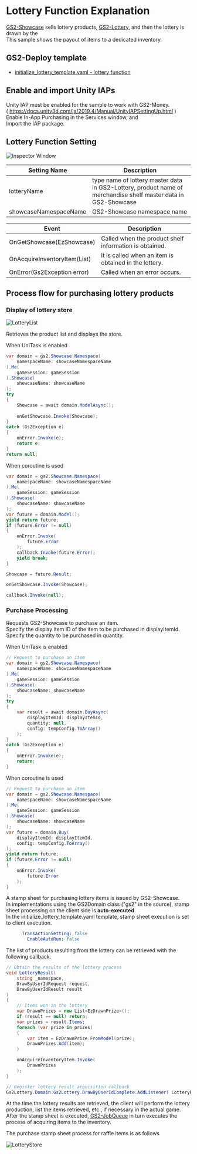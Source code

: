 # Lottery Function Explanation

[GS2-Showcase](https://app.gs2.io/docs/en/index.html#gs2-showcase) sells lottery products, [GS2-Lottery](https://app.gs2.io/docs/en/index.html#gs2-lottery), and then the lottery is drawn by the  
This sample shows the payout of items to a dedicated inventory.

## GS2-Deploy template

- [initialize_lottery_template.yaml - lottery function](../Templates/initialize_lottery_template.yaml)

## Enable and import Unity IAPs

Unity IAP must be enabled for the sample to work with GS2-Money.  
( https://docs.unity3d.com/ja/2019.4/Manual/UnityIAPSettingUp.html )  
Enable In-App Purchasing in the Services window, and  
Import the IAP package.

## Lottery Function Setting

![Inspector Window](Lottery.png)

| Setting Name | Description |
|---|---|
| lotteryName | type name of lottery master data in GS2-Lottery, product name of merchandise shelf master data in GS2-Showcase |
| showcaseNamespaceName | GS2-Showcase namespace name |

| Event | Description |
|---|---|
| OnGetShowcase(EzShowcase) | Called when the product shelf information is obtained. |
| OnAcquireInventoryItem(List<AcquireItemSetByUserIdRequest>) | It is called when an item is obtained in the lottery. |
| OnError(Gs2Exception error) | Called when an error occurs. |

## Process flow for purchasing lottery products

### Display of lottery store

![LotteryList](LotteryList_en.png)

Retrieves the product list and displays the store.

When UniTask is enabled
```c#
var domain = gs2.Showcase.Namespace(
    namespaceName: showcaseNamespaceName
).Me(
    gameSession: gameSession
).Showcase(
    showcaseName: showcaseName
);
try
{
    Showcase = await domain.ModelAsync();
    
    onGetShowcase.Invoke(Showcase);
}
catch (Gs2Exception e)
{
    onError.Invoke(e);
    return e;
}
return null;
```
When coroutine is used
```c#
var domain = gs2.Showcase.Namespace(
    namespaceName: showcaseNamespaceName
).Me(
    gameSession: gameSession
).Showcase(
    showcaseName: showcaseName
);
var future = domain.Model();
yield return future;
if (future.Error != null)
{
    onError.Invoke(
        future.Error
    );
    callback.Invoke(future.Error);
    yield break;
}

Showcase = future.Result;

onGetShowcase.Invoke(Showcase);

callback.Invoke(null);
```

### Purchase Processing

Requests GS2-Showcase to purchase an item.  
Specify the display item ID of the item to be purchased in displayItemId.  
Specify the quantity to be purchased in quantity.  

When UniTask is enabled
```c#
// Request to purchase an item
var domain = gs2.Showcase.Namespace(
    namespaceName: showcaseNamespaceName
).Me(
    gameSession: gameSession
).Showcase(
    showcaseName: showcaseName
);
try
{
    var result = await domain.BuyAsync(
        displayItemId: displayItemId,
        quantity: null,
        config: tempConfig.ToArray()
    );
}
catch (Gs2Exception e)
{
    onError.Invoke(e);
    return;
}
```
When coroutine is used
```c#
// Request to purchase an item
var domain = gs2.Showcase.Namespace(
    namespaceName: showcaseNamespaceName
).Me(
    gameSession: gameSession
).Showcase(
    showcaseName: showcaseName
);
var future = domain.Buy(
    displayItemId: displayItemId,
    config: tempConfig.ToArray()
);
yield return future;
if (future.Error != null)
{
    onError.Invoke(
        future.Error
    );
}
```

A stamp sheet for purchasing lottery items is issued by GS2-Showcase.  
In implementations using the GS2Domain class ("gs2" in the source), stamp sheet processing on the client side is __auto-executed__.  
In the initialize_lottery_template.yaml template, stamp sheet execution is set to client execution.

```yaml
      TransactionSetting: false
        EnableAutoRun: false
```
The list of products resulting from the lottery can be retrieved with the following callback.

```c#
// Obtain the results of the lottery process
void LotteryResult(
    string _namespace,
    DrawByUserIdRequest request,
    DrawByUserIdResult result
)
{
    // Items won in the lottery
    var DrawnPrizes = new List<EzDrawnPrize>();
    if (result == null) return;
    var prizes = result.Items;
    foreach (var prize in prizes)
    {
        var item = EzDrawnPrize.FromModel(prize);
        DrawnPrizes.Add(item);
    }

    onAcquireInventoryItem.Invoke(
        DrawnPrizes
    );
}

// Register lottery result acquisition callback
Gs2Lottery.Domain.Gs2Lottery.DrawByUserIdComplete.AddListener( LotteryResult );
```

At the time the lottery results are retrieved, the client will perform the lottery production, list the items retrieved, etc., if necessary in the actual game.  
After the stamp sheet is executed, [GS2-JobQueue](https://app.gs2.io/docs/index.html#gs2-jobqueue) in turn executes the process of acquiring items to the inventory.

The purchase stamp sheet process for raffle items is as follows

![LotteryStore](LotteryStore_en.png)
